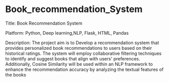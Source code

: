 # Book_recommendation_System

Title: Book Recommendation System

Platform: Python, Deep learning,NLP, Flask, HTML, Pandas

Description: The project aim is to Develop a recommendation system that provides personalized book recommendations to users based on their historical ratings. The system will employ collaborative filtering techniques to identify and suggest books that align with users' preferences. Additionally, Cosine Similarity will be used within an NLP framework to enhance the recommendation accuracy by analyzing the textual features of the books
